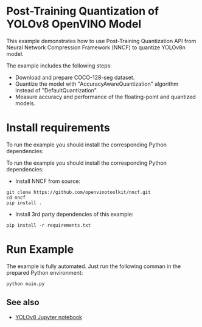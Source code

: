 # Post-Training Quantization of YOLOv8 OpenVINO Model

This example demonstrates how to use Post-Training Quantization API from Neural Network Compression Framework (NNCF) to quantize YOLOv8n model.

The example includes the following steps:

- Download and prepare COCO-128-seg dataset.
- Quantize the model with "AccuracyAwareQuantization" algorithm instead of "DefaultQuantization".
- Measure accuracy and performance of the floating-point and quantized models.

# Install requirements

To run the example you should install the corresponding Python dependencies:

To run the example you should install the corresponding Python dependencies:
- Install NNCF from source:
```
git clone https://github.com/openvinotoolkit/nncf.git
cd nncf
pip install .
```
- Install 3rd party dependencies of this example:
```
pip install -r requirements.txt
```

# Run Example

The example is fully automated. Just run the following comman in the prepared Python environment:

```
python main.py
```

## See also

- [YOLOv8 Jupyter notebook](https://github.com/openvinotoolkit/openvino_notebooks/tree/main/notebooks/230-yolov8-optimization)
